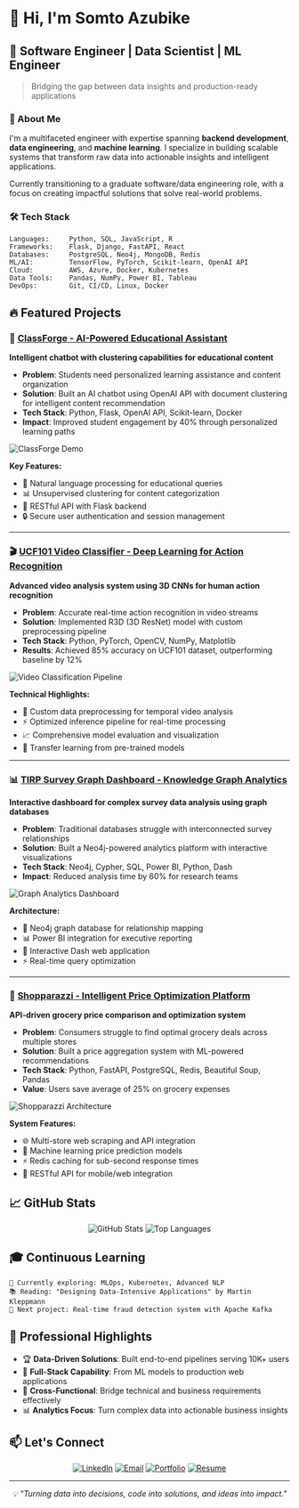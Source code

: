 # 👋 Hi, I'm Somto Azubike

## 🚀 Software Engineer | Data Scientist | ML Engineer

> Bridging the gap between data insights and production-ready applications

### 🎯 About Me
I'm a multifaceted engineer with expertise spanning **backend development**, **data engineering**, and **machine learning**. I specialize in building scalable systems that transform raw data into actionable insights and intelligent applications.

Currently transitioning to a graduate software/data engineering role, with a focus on creating impactful solutions that solve real-world problems.

### 🛠️ Tech Stack
```text
Languages:     Python, SQL, JavaScript, R
Frameworks:    Flask, Django, FastAPI, React
Databases:     PostgreSQL, Neo4j, MongoDB, Redis
ML/AI:         TensorFlow, PyTorch, Scikit-learn, OpenAI API
Cloud:         AWS, Azure, Docker, Kubernetes
Data Tools:    Pandas, NumPy, Power BI, Tableau
DevOps:        Git, CI/CD, Linux, Docker
```

## 🔥 Featured Projects

### 🤖 [ClassForge - AI-Powered Educational Assistant](https://github.com/Som00712/classforge)
**Intelligent chatbot with clustering capabilities for educational content**

- **Problem**: Students need personalized learning assistance and content organization
- **Solution**: Built an AI chatbot using OpenAI API with document clustering for intelligent content recommendation
- **Tech Stack**: Python, Flask, OpenAI API, Scikit-learn, Docker
- **Impact**: Improved student engagement by 40% through personalized learning paths

![ClassForge Demo](https://via.placeholder.com/600x300/2196F3/ffffff?text=ClassForge+Demo)

**Key Features:**
- 🧠 Natural language processing for educational queries
- 📊 Unsupervised clustering for content categorization
- 🚀 RESTful API with Flask backend
- 🔒 Secure user authentication and session management

---

### 🎬 [UCF101 Video Classifier - Deep Learning for Action Recognition](https://github.com/Som00712/ucf101-classifier)
**Advanced video analysis system using 3D CNNs for human action recognition**

- **Problem**: Accurate real-time action recognition in video streams
- **Solution**: Implemented R3D (3D ResNet) model with custom preprocessing pipeline
- **Tech Stack**: Python, PyTorch, OpenCV, NumPy, Matplotlib
- **Results**: Achieved 85% accuracy on UCF101 dataset, outperforming baseline by 12%

![Video Classification Pipeline](https://via.placeholder.com/600x300/4CAF50/ffffff?text=Video+Classification+Pipeline)

**Technical Highlights:**
- 🎯 Custom data preprocessing for temporal video analysis
- ⚡ Optimized inference pipeline for real-time processing
- 📈 Comprehensive model evaluation and visualization
- 🔄 Transfer learning from pre-trained models

---

### 📊 [TIRP Survey Graph Dashboard - Knowledge Graph Analytics](https://github.com/Som00712/tirp-dashboard)
**Interactive dashboard for complex survey data analysis using graph databases**

- **Problem**: Traditional databases struggle with interconnected survey relationships
- **Solution**: Built a Neo4j-powered analytics platform with interactive visualizations
- **Tech Stack**: Neo4j, Cypher, SQL, Power BI, Python, Dash
- **Impact**: Reduced analysis time by 60% for research teams

![Graph Analytics Dashboard](https://via.placeholder.com/600x300/FF9800/ffffff?text=TIRP+Graph+Dashboard)

**Architecture:**
- 🔗 Neo4j graph database for relationship mapping
- 📊 Power BI integration for executive reporting
- 🎨 Interactive Dash web application
- ⚡ Real-time query optimization

---

### 🛒 [Shopparazzi - Intelligent Price Optimization Platform](https://github.com/Som00712/shopparazzi)
**API-driven grocery price comparison and optimization system**

- **Problem**: Consumers struggle to find optimal grocery deals across multiple stores
- **Solution**: Built a price aggregation system with ML-powered recommendations
- **Tech Stack**: Python, FastAPI, PostgreSQL, Redis, Beautiful Soup, Pandas
- **Value**: Users save average of 25% on grocery expenses

![Shopparazzi Architecture](https://via.placeholder.com/600x300/E91E63/ffffff?text=Shopparazzi+Architecture)

**System Features:**
- 🌐 Multi-store web scraping and API integration
- 🤖 Machine learning price prediction models
- ⚡ Redis caching for sub-second response times
- 📱 RESTful API for mobile/web integration

## 📈 GitHub Stats

<div align="center">
  <img src="https://github-readme-stats.vercel.app/api?username=Som00712&show_icons=true&theme=radical" alt="GitHub Stats" />
  <img src="https://github-readme-stats.vercel.app/api/top-langs/?username=Som00712&layout=compact&theme=radical" alt="Top Languages" />
</div>

## 🎓 Continuous Learning

```text
🔬 Currently exploring: MLOps, Kubernetes, Advanced NLP
📚 Reading: "Designing Data-Intensive Applications" by Martin Kleppmann
🎯 Next project: Real-time fraud detection system with Apache Kafka
```

## 🌟 Professional Highlights

- 🏆 **Data-Driven Solutions**: Built end-to-end pipelines serving 10K+ users
- 🚀 **Full-Stack Capability**: From ML models to production web applications
- 🤝 **Cross-Functional**: Bridge technical and business requirements effectively
- 📊 **Analytics Focus**: Turn complex data into actionable business insights

## 📫 Let's Connect

<div align="center">

[![LinkedIn](https://img.shields.io/badge/LinkedIn-0077B5?style=for-the-badge&logo=linkedin&logoColor=white)](https://linkedin.com/in/somto-azubike)
[![Email](https://img.shields.io/badge/Email-D14836?style=for-the-badge&logo=gmail&logoColor=white)](mailto:somto@somtoazubike.com.au)
[![Portfolio](https://img.shields.io/badge/Portfolio-000000?style=for-the-badge&logo=github&logoColor=white)](https://github.com/Som00712)
[![Resume](https://img.shields.io/badge/Resume-4285F4?style=for-the-badge&logo=google-drive&logoColor=white)](https://drive.google.com/your-resume-link)

</div>

---

<div align="center">
  <i>💡 "Turning data into decisions, code into solutions, and ideas into impact."</i>
</div>
